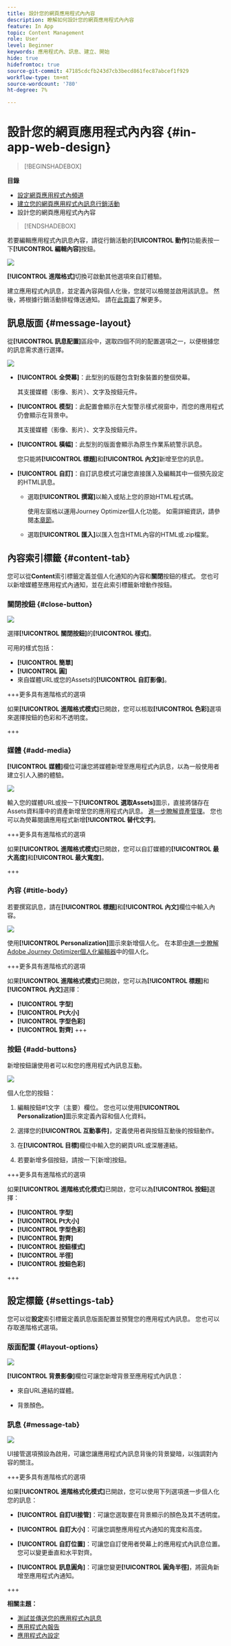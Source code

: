 ```yaml
---
title: 設計您的網頁應用程式內內容
description: 瞭解如何設計您的網頁應用程式內內容
feature: In App
topic: Content Management
role: User
level: Beginner
keywords: 應用程式內、訊息、建立、開始
hide: true
hidefromtoc: true
source-git-commit: 47185cdcfb243d7cb3becd861fec87abcef1f929
workflow-type: tm+mt
source-wordcount: '780'
ht-degree: 7%

---
```


# 設計您的網頁應用程式內內容 {#in-app-web-design}

>[!BEGINSHADEBOX]

**目錄**

* [設定網頁應用程式內頻道](configure-in-app-web.md)
* [建立您的網頁應用程式內訊息行銷活動](create-in-app-web.md)
* 設計您的網頁應用程式內內容

>[!ENDSHADEBOX]

若要編輯應用程式內訊息內容，請從行銷活動的&#x200B;**[!UICONTROL 動作]**&#x200B;功能表按一下&#x200B;**[!UICONTROL 編輯內容]**&#x200B;按鈕。

![](assets/in_app_web_surface_7.png)

**[!UICONTROL 進階格式]**&#x200B;切換可啟動其他選項來自訂體驗。

建立應用程式內訊息，並定義內容與個人化後，您就可以檢閱並啟用該訊息。 然後，將根據行銷活動排程傳送通知。 請在[此頁面](send-in-app.md)了解更多。

## 訊息版面 {#message-layout}

從&#x200B;**[!UICONTROL 訊息配置]**&#x200B;區段中，選取四個不同的配置選項之一，以便根據您的訊息需求進行選擇。

![](assets/in_app_web_design_1.png)

* **[!UICONTROL 全熒幕]**：此型別的版麵包含對象裝置的整個熒幕。

  其支援媒體（影像、影片）、文字及按鈕元件。

* **[!UICONTROL 模型]**：此配置會顯示在大型警示樣式視窗中，而您的應用程式仍會顯示在背景中。

  其支援媒體（影像、影片）、文字及按鈕元件。

* **[!UICONTROL 橫幅]**：此型別的版面會顯示為原生作業系統警示訊息。

  您只能將&#x200B;**[!UICONTROL 標題]**&#x200B;和&#x200B;**[!UICONTROL 內文]**&#x200B;新增至您的訊息。

* **[!UICONTROL 自訂]**：自訂訊息模式可讓您直接匯入及編輯其中一個預先設定的HTML訊息。

   * 選取&#x200B;**[!UICONTROL 撰寫]**&#x200B;以輸入或貼上您的原始HTML程式碼。

     使用左窗格以運用Journey Optimizer個人化功能。 如需詳細資訊，請參閱[本章節](../personalization/personalize.md)。

   * 選取&#x200B;**[!UICONTROL 匯入]**&#x200B;以匯入包含HTML內容的HTML或.zip檔案。

## 內容索引標籤 {#content-tab}

您可以從&#x200B;**Content**&#x200B;索引標籤定義並個人化通知的內容和&#x200B;**關閉**&#x200B;按鈕的樣式。 您也可以新增媒體至應用程式內通知，並在此索引標籤新增動作按鈕。

### 關閉按鈕 {#close-button}

![](assets/in_app_web_design_2.png)

選擇&#x200B;**[!UICONTROL 關閉按鈕]**&#x200B;的&#x200B;**[!UICONTROL 樣式]**。

可用的樣式包括：

* **[!UICONTROL 簡單]**
* **[!UICONTROL 圓]**
* 來自媒體URL或您的Assets的&#x200B;**[!UICONTROL 自訂影像]**。

+++更多具有進階格式的選項

如果&#x200B;**[!UICONTROL 進階格式模式]**&#x200B;已開啟，您可以核取&#x200B;**[!UICONTROL 色彩]**&#x200B;選項來選擇按鈕的色彩和不透明度。

+++

### 媒體 {#add-media}

**[!UICONTROL 媒體]**&#x200B;欄位可讓您將媒體新增至應用程式內訊息，以為一般使用者建立引人入勝的體驗。

![](assets/in_app_web_design_3.png)

輸入您的媒體URL或按一下&#x200B;**[!UICONTROL 選取Assets]**&#x200B;圖示，直接將儲存在Assets資料庫中的資產新增至您的應用程式內訊息。 [進一步瞭解資產管理](../content-management/assets-essentials.md)。
您也可以為熒幕閱讀應用程式新增&#x200B;**[!UICONTROL 替代文字]**。

+++更多具有進階格式的選項

如果&#x200B;**[!UICONTROL 進階格式模式]**&#x200B;已開啟，您可以自訂媒體的&#x200B;**[!UICONTROL 最大高度]**&#x200B;和&#x200B;**[!UICONTROL 最大寬度]**。

+++

### 內容 {#title-body}

若要撰寫訊息，請在&#x200B;**[!UICONTROL 標題]**&#x200B;和&#x200B;**[!UICONTROL 內文]**&#x200B;欄位中輸入內容。

![](assets/in_app_web_design_4.png)

使用&#x200B;**[!UICONTROL Personalization]**&#x200B;圖示來新增個人化。 在本節[中進一步瞭解Adobe Journey Optimizer個人化編輯器](../personalization/personalize.md)中的個人化。

+++更多具有進階格式的選項

如果&#x200B;**[!UICONTROL 進階格式模式]**&#x200B;已開啟，您可以為&#x200B;**[!UICONTROL 標題]**&#x200B;和&#x200B;**[!UICONTROL 內文]**&#x200B;選擇：

* **[!UICONTROL 字型]**
* **[!UICONTROL Pt大小]**
* **[!UICONTROL 字型色彩]**
* **[!UICONTROL 對齊]**
+++

### 按鈕 {#add-buttons}

新增按鈕讓使用者可以和您的應用程式內訊息互動。

![](assets/in_app_web_design_5.png)

個人化您的按鈕：

1. 編輯按鈕#1文字（主要）欄位。 您也可以使用&#x200B;**[!UICONTROL Personalization]**&#x200B;圖示來定義內容和個人化資料。

1. 選擇您的&#x200B;**[!UICONTROL 互動事件]**，定義使用者與按鈕互動後的按鈕動作。

1. 在&#x200B;**[!UICONTROL 目標]**&#x200B;欄位中輸入您的網頁URL或深層連結。

1. 若要新增多個按鈕，請按一下[新增]按鈕&#x200B;**&#x200B;**。

+++更多具有進階格式的選項

如果&#x200B;**[!UICONTROL 進階格式化模式]**&#x200B;已開啟，您可以為&#x200B;**[!UICONTROL 按鈕]**&#x200B;選擇：

* **[!UICONTROL 字型]**
* **[!UICONTROL Pt大小]**
* **[!UICONTROL 字型色彩]**
* **[!UICONTROL 對齊]**
* **[!UICONTROL 按鈕樣式]**
* **[!UICONTROL 半徑]**
* **[!UICONTROL 按鈕色彩]**

+++

## 設定標籤 {#settings-tab}

您可以從&#x200B;**設定**&#x200B;索引標籤定義訊息版面配置並預覽您的應用程式內訊息。 您也可以存取進階格式選項。

### 版面配置 {#layout-options}

![](assets/in_app_web_design_6.png)

**[!UICONTROL 背景影像]**&#x200B;欄位可讓您新增背景至應用程式內訊息：

* 來自URL連結的媒體。

* 背景顏色。

### 訊息 {#message-tab}

![](assets/in_app_web_design_7.png)

UI接管選項預設為啟用，可讓您讓應用程式內訊息背後的背景變暗，以強調對內容的關注。

+++更多具有進階格式的選項

如果&#x200B;**[!UICONTROL 進階格式化模式]**&#x200B;已開啟，您可以使用下列選項進一步個人化您的訊息：

* **[!UICONTROL 自訂UI接管]**：可讓您選取要在背景顯示的顏色及其不透明度。

* **[!UICONTROL 自訂大小]**：可讓您調整應用程式內通知的寬度和高度。

* **[!UICONTROL 自訂位置]**：可讓您自訂使用者熒幕上的應用程式內訊息位置。 您可以變更垂直和水平對齊。

* **[!UICONTROL 訊息圓角]**：可讓您變更&#x200B;**[!UICONTROL 圓角半徑]**，將圓角新增至應用程式內通知。

+++

**相關主題：**

* [測試並傳送您的應用程式內訊息](send-in-app.md)
* [應用程式內報告](../reports/campaign-global-report-cja-inapp.md)
* [應用程式內設定](inapp-configuration.md)